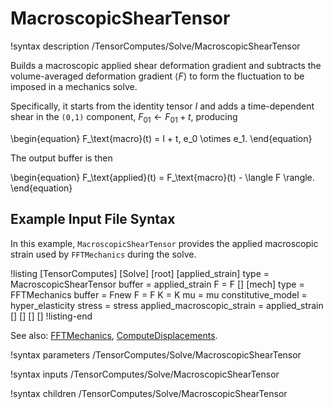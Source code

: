 # MacroscopicShearTensor

!syntax description /TensorComputes/Solve/MacroscopicShearTensor

Builds a macroscopic applied shear deformation gradient and subtracts the volume-averaged
deformation gradient $\langle F \rangle$ to form the fluctuation to be imposed in a mechanics solve.

Specifically, it starts from the identity tensor $I$ and adds a time-dependent shear in the
`(0,1)` component, $F_{01} \leftarrow F_{01} + t$, producing

\begin{equation}
F_\text{macro}(t) = I + t\, e_0 \otimes e_1.
\end{equation}

The output buffer is then

\begin{equation}
F_\text{applied}(t) = F_\text{macro}(t) - \langle F \rangle.
\end{equation}

## Example Input File Syntax

In this example, `MacroscopicShearTensor` provides the applied macroscopic strain used by
`FFTMechanics` during the solve.

!listing
[TensorComputes]
  [Solve]
    [root]
      [applied_strain]
        type = MacroscopicShearTensor
        buffer = applied_strain
        F = F
      []
      [mech]
        type = FFTMechanics
        buffer = Fnew
        F = F
        K = K
        mu = mu
        constitutive_model = hyper_elasticity
        stress = stress
        applied_macroscopic_strain = applied_strain
      []
    []
  []
[]
!listing-end

See also: [FFTMechanics](FFTMechanics.md), [ComputeDisplacements](ComputeDisplacements.md).

!syntax parameters /TensorComputes/Solve/MacroscopicShearTensor

!syntax inputs /TensorComputes/Solve/MacroscopicShearTensor

!syntax children /TensorComputes/Solve/MacroscopicShearTensor

